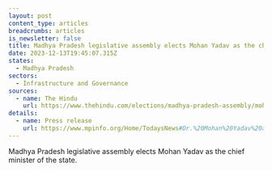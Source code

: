 ```yaml
---
layout: post
content_type: articles
breadcrumbs: articles
is_newsletter: false
title: Madhya Pradesh legislative assembly elects Mohan Yadav as the chief minister
date: 2023-12-13T19:45:07.315Z
states:
  - Madhya Pradesh
sectors:
  - Infrastructure and Governance
sources:
  - name: The Hindu
    url: https://www.thehindu.com/elections/madhya-pradesh-assembly/mohan-yadav-to-be-madhya-pradesh-chief-minister/article67627198.ece
details:
  - name: Press release
    url: https://www.mpinfo.org/Home/TodaysNews#Dr.%20Mohan%20Yadav%20administered%20oath%20as%20Chief%20Minister%20in%20presence%20of%20PM%20Shri%20Narendra%20Modi-20231213N21
---
```

Madhya Pradesh legislative assembly elects Mohan Yadav as the chief minister of the state.
